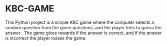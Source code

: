 # KBC-GAME
This Python project is a simple KBC game where the computer selects a random question from the given questions, and the player tries to guess the answer . The game gives rewards if the answer is correct, and if the answer is incorrect the player losses the game.

